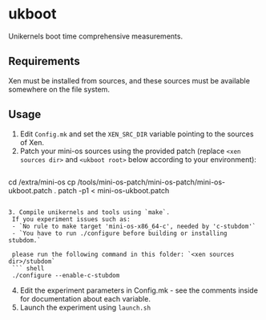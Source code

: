 # ukboot
Unikernels boot time comprehensive measurements.

## Requirements
Xen must be installed from sources, and these sources must be available somewhere on the file system.

## Usage
1. Edit `Config.mk` and set the `XEN_SRC_DIR` variable pointing to the sources of Xen.
2. Patch your mini-os sources using the provided patch (replace `<xen sources dir>` and `<ukboot root>` below according to your environment):
   ``` shell
  cd <xen sources dir>/extra/mini-os
  cp <ukboot root>/tools/mini-os-patch/mini-os-patch/mini-os-ukboot.patch .
  patch -p1 < mini-os-ukboot.patch
  ```
 
3. Compile unikernels and tools using `make`.
   If you experiment issues such as:
   - `No rule to make target 'mini-os-x86_64-c', needed by 'c-stubdom'`
   - `You have to run ./configure before building or installing stubdom.`

   please run the following command in this folder: `<xen sources dir>/stubdom`
   ``` shell
   ./configure --enable-c-stubdom
   ```
   
4. Edit the experiment parameters in Config.mk - see the comments inside for documentation about each variable.
5. Launch the experiment using `launch.sh`
